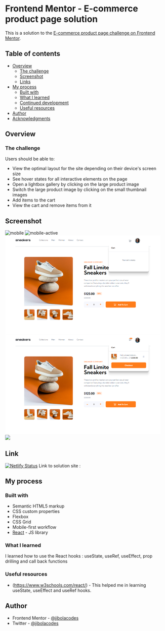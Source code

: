 # Frontend Mentor - E-commerce product page solution

This is a solution to the [E-commerce product page challenge on Frontend Mentor](https://www.frontendmentor.io/challenges/ecommerce-product-page-UPsZ9MJp6).

## Table of contents

- [Overview](#overview)
  - [The challenge](#the-challenge)
  - [Screenshot](#screenshot)
  - [Links](#links)
- [My process](#my-process)
  - [Built with](#built-with)
  - [What I learned](#what-i-learned)
  - [Continued development](#continued-development)
  - [Useful resources](#useful-resources)
- [Author](#author)
- [Acknowledgments](#acknowledgments)

## Overview

### The challenge

Users should be able to:

- View the optimal layout for the site depending on their device's screen size
- See hover states for all interactive elements on the page
- Open a lightbox gallery by clicking on the large product image
- Switch the large product image by clicking on the small thumbnail images
- Add items to the cart
- View the cart and remove items from it

## Screenshot

![mobile](assets/images/screenshot-mobile.png)
![mobile-active](assets/images/screenshot-mobile-active.png)
![desktop](src/assets/images/screenshot-desktop.png)
![desktop-active](src/assets/images/screenshot-desktop-active.png)
<img src="assets/images/image-product4-thumbnail.jpg" >

## Link
[![Netlify Status](https://api.netlify.com/api/v1/badges/7f4538e9-a5a7-41aa-8af9-598e0f0e5476/deploy-status)](https://app.netlify.com/sites/jibolacodes-sneakers-product-page/deploys)
Link to solution site :

## My process

### Built with

- Semantic HTML5 markup
- CSS custom properties
- Flexbox
- CSS Grid
- Mobile-first workflow
- [React](https://reactjs.org/) - JS library

### What I learned

I learned how to use the React hooks : useState, useRef, useEffect, prop drilling and call back functions


### Useful resources

- (https://www.w3schools.com/react/) - This helped me in learning useState, useEffect and useRef hooks.

## Author

- Frontend Mentor - [@jibolacodes](https://www.frontendmentor.io/profile/jibolacodes)
- Twitter - [@jibolacodes](https://www.twitter.com/yourusername)





